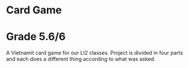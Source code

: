 # Card Game
# Grade 5.6/6

A Vietnamit card game for our LI2 classes.
Project is divided in four parts and each does a different thing according to what was asked. 
